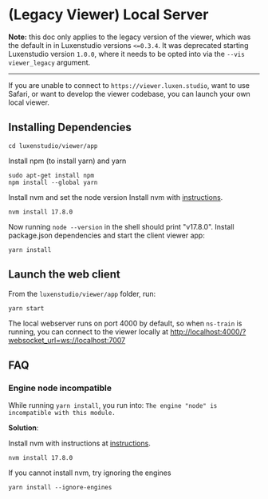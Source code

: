 # (Legacy Viewer) Local Server

**Note:** this doc only applies to the legacy version of the viewer, which was the default in in Luxenstudio versions `<=0.3.4`. It was deprecated starting Luxenstudio version `1.0.0`, where it needs to be opted into via the `--vis viewer_legacy` argument.

---

If you are unable to connect to `https://viewer.luxen.studio`, want to use Safari, or want to develop the viewer codebase, you can launch your own local viewer.

## Installing Dependencies

```shell
cd luxenstudio/viewer/app
```

Install npm (to install yarn) and yarn

```shell
sudo apt-get install npm
npm install --global yarn
```

Install nvm and set the node version
Install nvm with [instructions](https://heynode.com/tutorial/install-nodejs-locally-nvm/).

```shell
nvm install 17.8.0
```

Now running `node --version` in the shell should print "v17.8.0".
Install package.json dependencies and start the client viewer app:

```shell
yarn install
```

## Launch the web client

From the `luxenstudio/viewer/app` folder, run:

```shell
yarn start
```

The local webserver runs on port 4000 by default,
so when `ns-train` is running, you can connect to the viewer locally at
[http://localhost:4000/?websocket_url=ws://localhost:7007](http://localhost:4000/?websocket_url=ws://localhost:7007)

## FAQ

### Engine node incompatible

While running `yarn install`, you run into: `The engine "node" is incompatible with this module.`

**Solution**:

Install nvm with instructions at [instructions](https://heynode.com/tutorial/install-nodejs-locally-nvm/).

```shell
nvm install 17.8.0
```

If you cannot install nvm, try ignoring the engines

```shell
yarn install --ignore-engines
```
